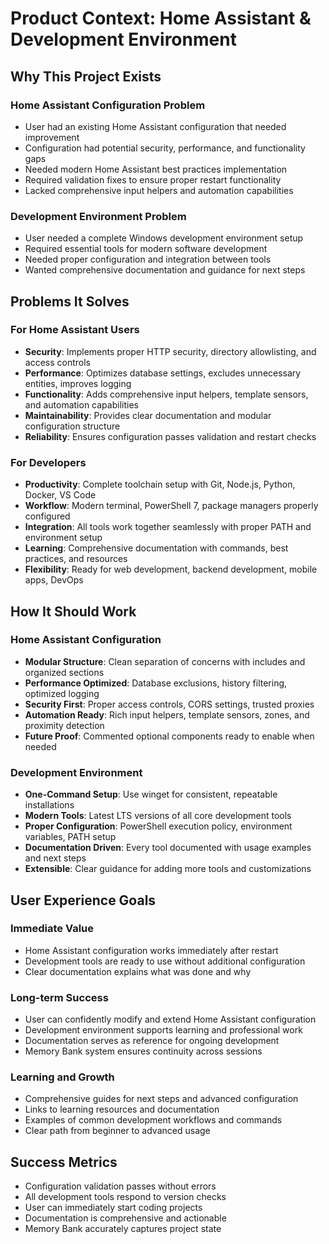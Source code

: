 # Product Context: Home Assistant & Development Environment

## Why This Project Exists

### Home Assistant Configuration Problem
- User had an existing Home Assistant configuration that needed improvement
- Configuration had potential security, performance, and functionality gaps
- Needed modern Home Assistant best practices implementation
- Required validation fixes to ensure proper restart functionality
- Lacked comprehensive input helpers and automation capabilities

### Development Environment Problem
- User needed a complete Windows development environment setup
- Required essential tools for modern software development
- Needed proper configuration and integration between tools
- Wanted comprehensive documentation and guidance for next steps

## Problems It Solves

### For Home Assistant Users
- **Security**: Implements proper HTTP security, directory allowlisting, and access controls
- **Performance**: Optimizes database settings, excludes unnecessary entities, improves logging
- **Functionality**: Adds comprehensive input helpers, template sensors, and automation capabilities
- **Maintainability**: Provides clear documentation and modular configuration structure
- **Reliability**: Ensures configuration passes validation and restart checks

### For Developers
- **Productivity**: Complete toolchain setup with Git, Node.js, Python, Docker, VS Code
- **Workflow**: Modern terminal, PowerShell 7, package managers properly configured
- **Integration**: All tools work together seamlessly with proper PATH and environment setup
- **Learning**: Comprehensive documentation with commands, best practices, and resources
- **Flexibility**: Ready for web development, backend development, mobile apps, DevOps

## How It Should Work

### Home Assistant Configuration
- **Modular Structure**: Clean separation of concerns with includes and organized sections
- **Performance Optimized**: Database exclusions, history filtering, optimized logging
- **Security First**: Proper access controls, CORS settings, trusted proxies
- **Automation Ready**: Rich input helpers, template sensors, zones, and proximity detection
- **Future Proof**: Commented optional components ready to enable when needed

### Development Environment
- **One-Command Setup**: Use winget for consistent, repeatable installations
- **Modern Tools**: Latest LTS versions of all core development tools
- **Proper Configuration**: PowerShell execution policy, environment variables, PATH setup
- **Documentation Driven**: Every tool documented with usage examples and next steps
- **Extensible**: Clear guidance for adding more tools and customizations

## User Experience Goals

### Immediate Value
- Home Assistant configuration works immediately after restart
- Development tools are ready to use without additional configuration
- Clear documentation explains what was done and why

### Long-term Success
- User can confidently modify and extend Home Assistant configuration
- Development environment supports learning and professional work
- Documentation serves as reference for ongoing development
- Memory Bank system ensures continuity across sessions

### Learning and Growth
- Comprehensive guides for next steps and advanced configuration
- Links to learning resources and documentation
- Examples of common development workflows and commands
- Clear path from beginner to advanced usage

## Success Metrics
- Configuration validation passes without errors
- All development tools respond to version checks
- User can immediately start coding projects
- Documentation is comprehensive and actionable
- Memory Bank accurately captures project state
